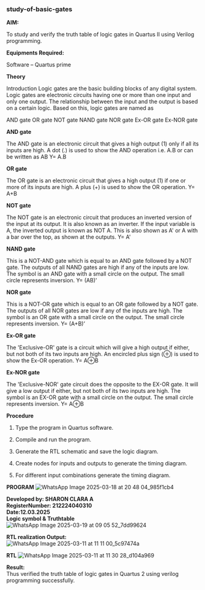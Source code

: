 ### study-of-basic-gates

**AIM:** 

To study and verify the truth table of logic gates in Quartus II using Verilog programming.

**Equipments Required:**

Software – Quartus prime 

**Theory**

Introduction Logic gates are the basic building blocks of any digital system. Logic gates are electronic circuits having one or more than one input and only one output. The relationship between the input and the output is based on a certain logic. Based on this, logic gates are named as

AND gate OR gate NOT gate NAND gate NOR gate Ex-OR gate Ex-NOR gate

**AND gate**

The AND gate is an electronic circuit that gives a high output (1) only if all its inputs are high. A dot (.) is used to show the AND operation i.e. A.B or can be written as AB
Y= A.B

**OR gate** 

The OR gate is an electronic circuit that gives a high output (1) if one or more of its inputs are high. A plus (+) is used to show the OR operation.
Y= A+B

**NOT gate**

The NOT gate is an electronic circuit that produces an inverted version of the input at its output. It is also known as an inverter. If the input variable is A, the inverted output is known as NOT A. This is also shown as A' or A with a bar over the top, as shown at the outputs.
Y= A'

**NAND gate**

This is a NOT-AND gate which is equal to an AND gate followed by a NOT gate. The outputs of all NAND gates are high if any of the inputs are low. The symbol is an AND gate with a small circle on the output. The small circle represents inversion.
Y= (AB)’

**NOR gate**

This is a NOT-OR gate which is equal to an OR gate followed by a NOT gate. The outputs of all NOR gates are low if any of the inputs are high. The symbol is an OR gate with a small circle on the output. The small circle represents inversion.
Y= (A+B)’

**Ex-OR gate**

The 'Exclusive-OR' gate is a circuit which will give a high output if either, but not both of its two inputs are high. An encircled plus sign (⊕) is used to show the Ex-OR operation.
Y= A⊕B

**Ex-NOR gate**

The 'Exclusive-NOR' gate circuit does the opposite to the EX-OR gate. It will give a low output if either, but not both of its two inputs are high. The symbol is an EX-OR gate with a small circle on the output. The small circle represents inversion.
Y= A⊕B

**Procedure** 

1.	Type the program in Quartus software.

2.	Compile and run the program.

3.	Generate the RTL schematic and save the logic diagram.

4.	Create nodes for inputs and outputs to generate the timing diagram.

5.	For different input combinations generate the timing diagram.


**PROGRAM**
![WhatsApp Image 2025-03-18 at 20 48 04_985f1cb4](https://github.com/user-attachments/assets/7241f6dc-c384-4f9e-90b7-585b30ecc4ae)

 **Developed by: SHARON CLARA A**                                                                                                                                                                                      
                                                                                                                                                                                                          **RegisterNumber: 212224040310**                                                                                                                                                                                     
 **Date:12.03.2025**                                                                                                                                                                                    
                                                                                                                                                                                                                **Logic symbol & Truthtable**                                                                                                                                                                                        
                                                                                                                                                                                                                      ![WhatsApp Image 2025-03-19 at 09 05 52_7dd99624](https://github.com/user-attachments/assets/19288b4d-82bc-48c0-899b-8c7763417273)



**RTL realization Output:** 
![WhatsApp Image 2025-03-11 at 11 11 00_5c97474a](https://github.com/user-attachments/assets/39dc584b-c3c9-4587-891b-fefb59b8bba4)

**RTL**
![WhatsApp Image 2025-03-11 at 11 30 28_d104a969](https://github.com/user-attachments/assets/e501ae5c-386d-4b59-a206-a2be62513f0b)

**Result:**                                                                                                                                                                                                           
Thus verified the truth table of logic gates in Quartus 2 using verilog programming successfully.


